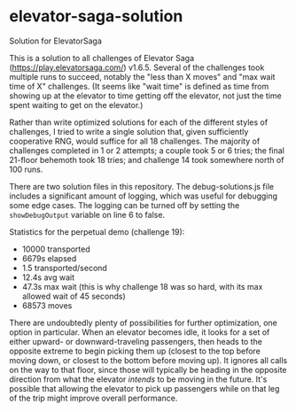 # elevator-saga-solution
Solution for ElevatorSaga

This is a solution to all challenges of Elevator Saga (https://play.elevatorsaga.com/) v1.6.5. Several of the challenges took multiple runs to succeed, notably the "less than X moves" and "max wait time of X" challenges. (It seems like "wait time" is defined as time from showing up at the elevator to time getting off the elevator, not just the time spent waiting to get on the elevator.)

Rather than write optimized solutions for each of the different styles of challenges, I tried to write a single solution that, given sufficiently cooperative RNG, would suffice for all 18 challenges. The majority of challenges completed in 1 or 2 attempts; a couple took 5 or 6 tries; the final 21-floor behemoth took 18 tries; and challenge 14 took somewhere north of 100 runs.

There are two solution files in this repository. The debug-solutions.js file includes a significant amount of logging, which was useful for debugging some edge cases. The logging can be turned off by setting the `showDebugOutput` variable on line 6 to false.

Statistics for the perpetual demo (challenge 19):
* 10000 transported
* 6679s elapsed
* 1.5 transported/second
* 12.4s avg wait
* 47.3s max wait (this is why challenge 18 was so hard, with its max allowed wait of 45 seconds)
* 68573 moves

There are undoubtedly plenty of possibilities for further optimization, one option in particular. When an elevator becomes idle, it looks for a set of either upward- or downward-traveling passengers, then heads to the opposite extreme to begin picking them up (closest to the top before moving down, or closest to the bottom before moving up). It ignores all calls on the way to that floor, since those will typically be heading in the opposite direction from what the elevator _intends_ to be moving in the future. It's possible that allowing the elevator to pick up passengers while on that leg of the trip might improve overall performance.
